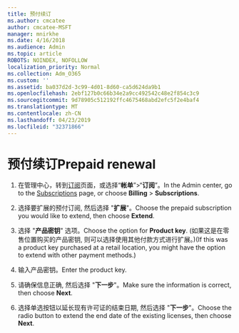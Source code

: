 ```yaml
---
title: 预付续订
ms.author: cmcatee
author: cmcatee-MSFT
manager: mnirkhe
ms.date: 4/16/2018
ms.audience: Admin
ms.topic: article
ROBOTS: NOINDEX, NOFOLLOW
localization_priority: Normal
ms.collection: Adm_O365
ms.custom: ''
ms.assetid: ba037d2d-3c99-4d01-8d60-ca5d624da9b1
ms.openlocfilehash: 2ebf127b0c66b34e2a9cc492542c48e2f854c3c9
ms.sourcegitcommit: 9d78905c512192ffc4675468abd2efc5f2e4baf4
ms.translationtype: MT
ms.contentlocale: zh-CN
ms.lasthandoff: 04/23/2019
ms.locfileid: "32371866"
---
```

# <a name="prepaid-renewal"></a><span data-ttu-id="ef378-102">预付续订</span><span class="sxs-lookup"><span data-stu-id="ef378-102">Prepaid renewal</span></span>

1. <span data-ttu-id="ef378-103">在管理中心，转到[订阅](https://go.microsoft.com/fwlink/p/?linkid=842054)页面，或选择“**帐单**”\>“**订阅**”。</span><span class="sxs-lookup"><span data-stu-id="ef378-103">In the Admin center, go to the [Subscriptions](https://go.microsoft.com/fwlink/p/?linkid=842054) page, or choose **Billing** \> **Subscriptions**.</span></span>
    
2. <span data-ttu-id="ef378-104">选择要扩展的预付订阅, 然后选择 "**扩展**"。</span><span class="sxs-lookup"><span data-stu-id="ef378-104">Choose the prepaid subscription you would like to extend, then choose **Extend**.</span></span>
    
3. <span data-ttu-id="ef378-105">选择 "**产品密钥**" 选项。</span><span class="sxs-lookup"><span data-stu-id="ef378-105">Choose the option for **Product key**.</span></span> <span data-ttu-id="ef378-106">(如果这是在零售位置购买的产品密钥, 则可以选择使用其他付款方式进行扩展。)</span><span class="sxs-lookup"><span data-stu-id="ef378-106">(If this was a product key purchased at a retail location, you might have the option to extend with other payment methods.)</span></span>
    
4. <span data-ttu-id="ef378-107">输入产品密钥。</span><span class="sxs-lookup"><span data-stu-id="ef378-107">Enter the product key.</span></span>
    
5. <span data-ttu-id="ef378-108">请确保信息正确, 然后选择 "**下一步**"。</span><span class="sxs-lookup"><span data-stu-id="ef378-108">Make sure the information is correct, then choose **Next**.</span></span>
    
6. <span data-ttu-id="ef378-109">选择单选按钮以延长现有许可证的结束日期, 然后选择 "**下一步**"。</span><span class="sxs-lookup"><span data-stu-id="ef378-109">Choose the radio button to extend the end date of the existing licenses, then choose **Next**.</span></span>
    

